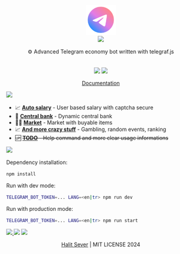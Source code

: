 <p align="center" class="logo-section">
<img src="https://github.com/halitsever/advanced-telegram-economy/blob/main/src/assets/bot-logo.png?raw=true" height="80" width="80"/>
</br>
<img src="https://halitsever-api.vercel.app/api/repo-title?title=Advanced%20Telegram%20Economy">

<p align="center">
⚙️ Advanced Telegram economy bot written with telegraf.js<br>
<br/>
<br/>
<img src="https://img.shields.io/github/sponsors/halitsever"/> 
<img src="https://img.shields.io/github/license/halitsever/advanced-telegram-economy"/> 
</p>
<p align="center">
<a align="center" href="https://halitsever.github.io/advanced-telegram-economy/">Documentation</a>
  </p>
</p>

<a align="center">
<img src="https://halitsever-api.vercel.app/api/details"/>
</a>

- 📈 [**Auto salary**](#) - User based salary with captcha secure
- 🏦 [**Central bank**](#) - Dynamic central bank
- 🧑‍💻 [**Market**](#) - Market with buyable items
- 📈 [**And more crazy stuff**](#) - Gambling, random events, ranking
- 🆙 <del>[**TODO**](#) - Help command and more clear usage informations</del>

<a align="center" >
<img src="https://halitsever-api.vercel.app/api/installation"/>
</a>

Dependency installation:

```bash
npm install
```

Run with dev mode:

```bash
TELEGRAM_BOT_TOKEN=... LANG=<en|tr> npm run dev
```

Run with production mode:

```bash
TELEGRAM_BOT_TOKEN=... LANG=<en|tr> npm run start
```

<a align="center" href="https://github.com/halitsever/advanced-telegram-economy/issues">
<img src="https://halitsever-api.vercel.app/api/issue"/>
</a>

<a align="center">
<img src="https://halitsever-api.vercel.app/api/sponsor"/>
</a>

<a align="center">
<img src="https://halitsever-api.vercel.app/api/license"/>
</a>

<p align="center">
  <a href="https://halit.org">Halit Sever</a> | MIT LICENSE 2024
</p>
